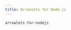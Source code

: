 ```yaml
---
title: Arrowlets for Node.js
---
```


```{.unwrap pipe="./root/data/scripts/git2md.sh"}
arrowlets-for-nodejs
```
